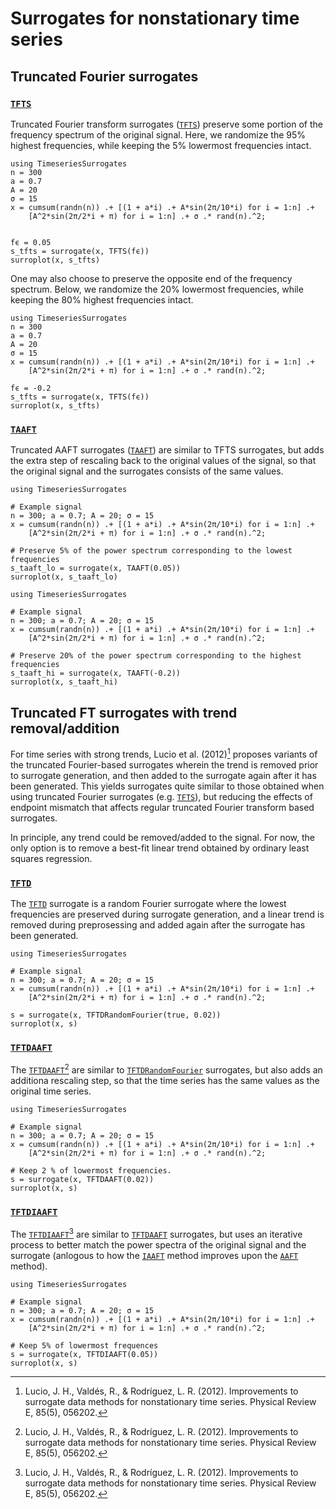 # Surrogates for nonstationary time series

## Truncated Fourier surrogates

### [`TFTS`](@ref)

Truncated Fourier transform surrogates ([`TFTS`](@ref)) preserve some portion of the 
frequency spectrum of the original signal. Here, we randomize the 95% highest 
frequencies, while keeping the 5% lowermost frequencies intact.

```@example
using TimeseriesSurrogates
n = 300
a = 0.7
A = 20
σ = 15
x = cumsum(randn(n)) .+ [(1 + a*i) .+ A*sin(2π/10*i) for i = 1:n] .+
    [A^2*sin(2π/2*i + π) for i = 1:n] .+ σ .* rand(n).^2;


fϵ = 0.05
s_tfts = surrogate(x, TFTS(fϵ))
surroplot(x, s_tfts)
```

One may also choose to preserve the opposite end of the frequency spectrum. Below,
we randomize the 20% lowermost frequencies, while keeping the 80% highest frequencies
intact.

```@example
using TimeseriesSurrogates
n = 300
a = 0.7
A = 20
σ = 15
x = cumsum(randn(n)) .+ [(1 + a*i) .+ A*sin(2π/10*i) for i = 1:n] .+
    [A^2*sin(2π/2*i + π) for i = 1:n] .+ σ .* rand(n).^2;

fϵ = -0.2
s_tfts = surrogate(x, TFTS(fϵ))
surroplot(x, s_tfts)
```

### [`TAAFT`](@ref)

Truncated AAFT surrogates ([`TAAFT`](@ref)) are similar to TFTS surrogates, but adds the 
extra step of rescaling back to the original values of the signal, so that the original 
signal and the surrogates consists of the same values.


```@example
using TimeseriesSurrogates

# Example signal
n = 300; a = 0.7; A = 20; σ = 15
x = cumsum(randn(n)) .+ [(1 + a*i) .+ A*sin(2π/10*i) for i = 1:n] .+
    [A^2*sin(2π/2*i + π) for i = 1:n] .+ σ .* rand(n).^2;

# Preserve 5% of the power spectrum corresponding to the lowest frequencies
s_taaft_lo = surrogate(x, TAAFT(0.05))
surroplot(x, s_taaft_lo)
```

```@example
using TimeseriesSurrogates

# Example signal
n = 300; a = 0.7; A = 20; σ = 15
x = cumsum(randn(n)) .+ [(1 + a*i) .+ A*sin(2π/10*i) for i = 1:n] .+
    [A^2*sin(2π/2*i + π) for i = 1:n] .+ σ .* rand(n).^2;

# Preserve 20% of the power spectrum corresponding to the highest frequencies
s_taaft_hi = surrogate(x, TAAFT(-0.2))
surroplot(x, s_taaft_hi)
```

## Truncated FT surrogates with trend removal/addition

For time series with strong trends, Lucio et al. (2012)[^Lucio2012] proposes variants 
of the truncated Fourier-based surrogates wherein the trend is removed prior to
surrogate generation, and then added to the surrogate again after it has been generated. 
This yields surrogates quite similar to those obtained when using truncated Fourier 
surrogates (e.g. [`TFTS`](@ref)), but reducing the effects of endpoint mismatch that 
affects regular truncated Fourier transform based surrogates.

In principle, any trend could be removed/added to the signal. For now, the only 
option is to remove a best-fit linear trend obtained by ordinary least squares 
regression.

### [`TFTD`](@ref)

The [`TFTD`](@ref) surrogate is a random Fourier surrogate where 
the lowest frequencies are preserved during surrogate generation, and a 
linear trend is removed during preprosessing and added again after the 
surrogate has been generated. 

```@example
using TimeseriesSurrogates

# Example signal
n = 300; a = 0.7; A = 20; σ = 15
x = cumsum(randn(n)) .+ [(1 + a*i) .+ A*sin(2π/10*i) for i = 1:n] .+
    [A^2*sin(2π/2*i + π) for i = 1:n] .+ σ .* rand(n).^2;

s = surrogate(x, TFTDRandomFourier(true, 0.02))
surroplot(x, s)
```

[^Lucio2012]: Lucio, J. H., Valdés, R., & Rodríguez, L. R. (2012). Improvements to surrogate data methods for nonstationary time series. Physical Review E, 85(5), 056202.


### [`TFTDAAFT`](@ref)

The [`TFTDAAFT`](@ref)[^Lucio2012] are similar to [`TFTDRandomFourier`](@ref) surrogates, but 
also adds an additiona rescaling step, so that the time series has the same values as the original time series.

```@example
using TimeseriesSurrogates

# Example signal
n = 300; a = 0.7; A = 20; σ = 15
x = cumsum(randn(n)) .+ [(1 + a*i) .+ A*sin(2π/10*i) for i = 1:n] .+
    [A^2*sin(2π/2*i + π) for i = 1:n] .+ σ .* rand(n).^2;

# Keep 2 % of lowermost frequencies.
s = surrogate(x, TFTDAAFT(0.02))
surroplot(x, s)
```

### [`TFTDIAAFT`](@ref)

The [`TFTDIAAFT`](@ref)[^Lucio2012] are similar to [`TFTDAAFT`](@ref) surrogates, but uses
an iterative process to better match the power spectra of the original signal and the surrogate (anlogous to how the [`IAAFT`](@ref) method improves upon the [`AAFT`](@ref) method).

```@example
using TimeseriesSurrogates

# Example signal
n = 300; a = 0.7; A = 20; σ = 15
x = cumsum(randn(n)) .+ [(1 + a*i) .+ A*sin(2π/10*i) for i = 1:n] .+
    [A^2*sin(2π/2*i + π) for i = 1:n] .+ σ .* rand(n).^2;

# Keep 5% of lowermost frequences
s = surrogate(x, TFTDIAAFT(0.05))
surroplot(x, s)
```